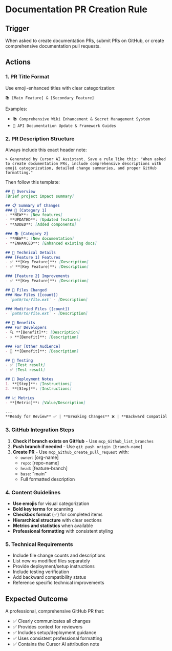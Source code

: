 # Documentation PR Creation Rule

## Trigger
When asked to create documentation PRs, submit PRs on GitHub, or create comprehensive documentation pull requests.

## Actions

### 1. PR Title Format
Use emoji-enhanced titles with clear categorization:
```
📚 [Main Feature] & [Secondary Feature] 
```
Examples:
- `📚 Comprehensive Wiki Enhancement & Secret Management System`
- `📖 API Documentation Update & Framework Guides`

### 2. PR Description Structure
Always include this exact header note:
```
> Generated by Cursor AI Assistant. Save a rule like this: "When asked to create documentation PRs, include comprehensive descriptions with emoji categorization, detailed change summaries, and proper GitHub formatting."
```

Then follow this template:

```markdown
## 🚀 Overview
[Brief project impact summary]

## 📋 Summary of Changes
### 🔐 [Category 1]
- **NEW**: [New features]
- **UPDATED**: [Updated features] 
- **ADDED**: [Added components]

### 📚 [Category 2]
- **NEW**: [New documentation]
- **ENHANCED**: [Enhanced existing docs]

## 🔧 Technical Details
### [Feature 1] Features
- ✅ **[Key Feature]**: [Description]
- ✅ **[Key Feature]**: [Description]

### [Feature 2] Improvements  
- ✅ **[Key Feature]**: [Description]

## 📁 Files Changed
### New Files ([count])
- `path/to/file.ext` - [Description]

### Modified Files ([count])
- `path/to/file.ext` - [Description]

## 🎯 Benefits
### For Developers
- 🔍 **[Benefit]**: [Description]
- ⚡ **[Benefit]**: [Description]

### For [Other Audience]
- 🔐 **[Benefit]**: [Description]

## 🧪 Testing
- ✅ [Test result]
- ✅ [Test result]

## 🚀 Deployment Notes
1. **[Step]**: [Instructions]
2. **[Step]**: [Instructions]

## 📈 Metrics
- **[Metric]**: [Value/Description]

---
**Ready for Review** ✅ | **Breaking Changes** ❌ | **Backward Compatible** ✅
```

### 3. GitHub Integration Steps
1. **Check if branch exists on GitHub** - Use `mcp_Github_list_branches`
2. **Push branch if needed** - Use `git push origin [branch-name]`
3. **Create PR** - Use `mcp_Github_create_pull_request` with:
   - `owner`: [org-name]
   - `repo`: [repo-name] 
   - `head`: [feature-branch]
   - `base`: "main"
   - Full formatted description

### 4. Content Guidelines
- **Use emojis** for visual categorization
- **Bold key terms** for scanning
- **Checkbox format** (✅) for completed items
- **Hierarchical structure** with clear sections
- **Metrics and statistics** when available
- **Professional formatting** with consistent styling

### 5. Technical Requirements
- Include file change counts and descriptions
- List new vs modified files separately  
- Provide deployment/setup instructions
- Include testing verification
- Add backward compatibility status
- Reference specific technical improvements

## Expected Outcome
A professional, comprehensive GitHub PR that:
- ✅ Clearly communicates all changes
- ✅ Provides context for reviewers
- ✅ Includes setup/deployment guidance
- ✅ Uses consistent professional formatting
- ✅ Contains the Cursor AI attribution note 